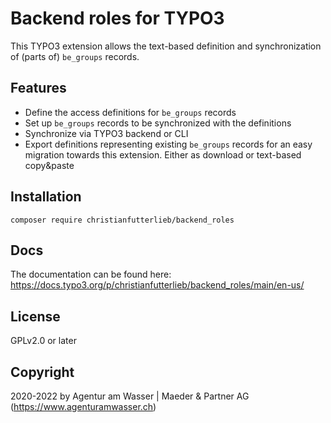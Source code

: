 # Backend roles for TYPO3

This TYPO3 extension allows the text-based definition and synchronization of (parts of) `be_groups` records.

## Features

* Define the access definitions for `be_groups` records
* Set up `be_groups` records to be synchronized with the definitions
* Synchronize via TYPO3 backend or CLI
* Export definitions representing existing `be_groups` records for an easy
  migration towards this extension. Either as download or text-based copy&paste

## Installation

```
composer require christianfutterlieb/backend_roles
```

## Docs

The documentation can be found here:
https://docs.typo3.org/p/christianfutterlieb/backend_roles/main/en-us/

## License

GPLv2.0 or later

## Copyright

2020-2022 by Agentur am Wasser | Maeder & Partner AG (https://www.agenturamwasser.ch)
